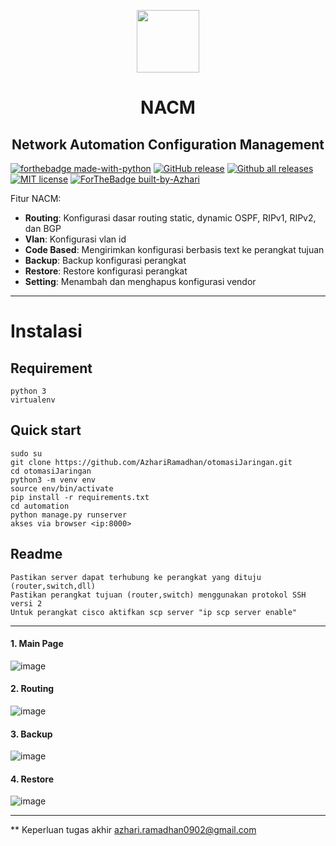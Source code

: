 
<p align="center">
    <img width="100" height="100" src="https://upload.wikimedia.org/wikipedia/commons/thumb/a/a7/Logo_Unib.png/472px-Logo_Unib.png">
</p>
<h1 align="center">NACM</h1>
<h2 align="center">Network Automation Configuration Management</h2>

[![forthebadge made-with-python](http://ForTheBadge.com/images/badges/made-with-python.svg)](https://www.python.org/)
[![GitHub release](https://img.shields.io/github/release/Naereen/StrapDown.js.svg)](https://GitHub.com/Naereen/StrapDown.js/releases/)
[![Github all releases](https://img.shields.io/github/downloads/Naereen/StrapDown.js/total.svg)](https://GitHub.com/Naereen/StrapDown.js/releases/)
[![MIT license](https://img.shields.io/badge/License-MIT-blue.svg)](https://lbesson.mit-license.org/)
[![ForTheBadge built-by-Azhari](http://ForTheBadge.com/images/badges/built-by-developers.svg)](https://GitHub.com/Naereen/)


Fitur NACM:
- **Routing**: Konfigurasi dasar routing static, dynamic OSPF, RIPv1, RIPv2, dan BGP
- **Vlan**: Konfigurasi vlan id 
- **Code Based**: Mengirimkan konfigurasi berbasis text ke perangkat tujuan
- **Backup**: Backup konfigurasi perangkat
- **Restore**: Restore konfigurasi perangkat
- **Setting**: Menambah dan menghapus konfigurasi vendor

___

# Instalasi
## Requirement
    python 3
    virtualenv
    
## Quick start
    sudo su
    git clone https://github.com/AzhariRamadhan/otomasiJaringan.git
    cd otomasiJaringan
    python3 -m venv env
    source env/bin/activate
    pip install -r requirements.txt
    cd automation
    python manage.py runserver 
    akses via browser <ip:8000>
 
 ## Readme
    Pastikan server dapat terhubung ke perangkat yang dituju (router,switch,dll)
    Pastikan perangkat tujuan (router,switch) menggunakan protokol SSH versi 2
    Untuk perangkat cisco aktifkan scp server "ip scp server enable"
 
___

#### 1. Main Page
![image](https://drive.google.com/uc?export=view&id=1iJ85jbJt_iJAE21ALVdbCb2xjxZMEBLf)

#### 2. Routing
![image](https://drive.google.com/uc?export=view&id=12AgJE3va-pnVZqgbyatD5mJaWrTQ7Mst)

#### 3. Backup
![image](https://drive.google.com/uc?export=view&id=1drZVZkcGWYoqxwyn1jL9OGwm8LjIO57Q)

#### 4. Restore
![image](https://drive.google.com/uc?export=view&id=1_-uUI8VrhOXypov8xYFTts8Nd9Cqjvyv)

___

** Keperluan tugas akhir
azhari.ramadhan0902@gmail.com
